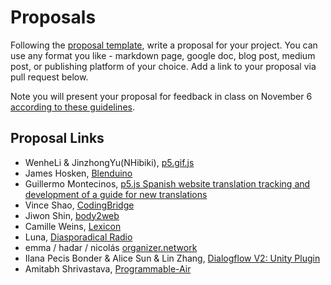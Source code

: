 # Proposals

Following the [proposal template](proposal-template.md), write a proposal for your project. You can use any format you like - markdown page, google doc, blog post, medium post, or publishing platform of your choice. Add a link to your proposal via pull request below.

Note you will present your proposal for feedback in class on November 6 [according to these guidelines](proposal-presentation.md).

## Proposal Links

- WenheLi & JinzhongYu(NHibiki), [p5.gif.js](https://github.com/WenheLI/p5.gif/blob/master/proposal.md)
- James Hosken, [Blenduino](https://github.com/jameshosken/Blenduino)
- Guillermo Montecinos, [p5.js Spanish website translation tracking and development of a guide for new translations](https://github.com/guillemontecinos/itp_fall_2018_open_source_studio/blob/master/final_project/proposal.md)
- Vince Shao, [CodingBridge](https://github.com/vince19972/CodingBridge/blob/master/Proposal.md)
- Jiwon Shin, [body2web](https://github.com/js6450/body2web/blob/master/README.md)
- Camille Weins, [Lexicon](https://github.com/camilleweins/ITP-Open-Source-Studio-Final/blob/master/proposal.md)
- Luna, [Diasporadical Radio](https://wp.nyu.edu/luna/2018/11/06/final-project-proposal-3/)
- emma / hadar / nicolás [organizer.network](https://github.com/doodybrains/oss-final-project/blob/master/README.md)
- Ilana Pecis Bonder & Alice Sun & Lin Zhang, [Dialogflow V2: Unity Plugin](https://github.com/alicehgsun/dialogflow-unity-v2/blob/master/README.md)
- Amitabh Shrivastava, [Programmable-Air](https://github.com/tinkrmind/Final-Projects/blob/source/proposal-template.md)
